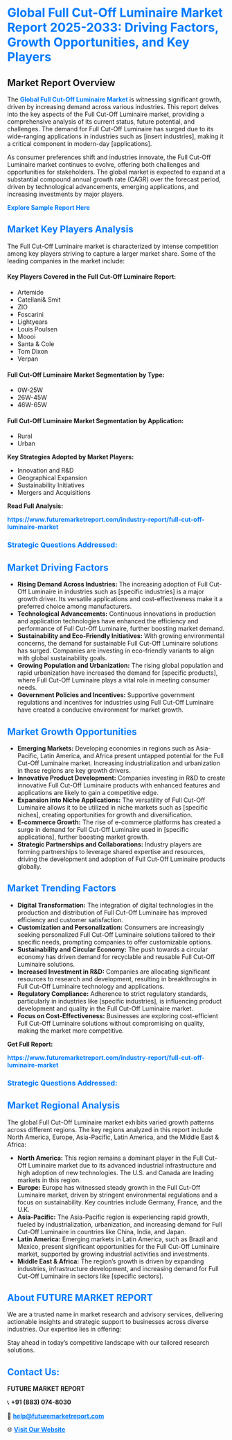 <h1 style="color: #007BFF;">Global Full Cut-Off Luminaire Market Report 2025-2033: Driving Factors, Growth Opportunities, and Key Players</h1>

<section id="overview">
<h2>Market Report Overview</h2>
<p>The <a href="https://www.futuremarketreport.com/industry-report/full-cut-off-luminaire-market" style="color: #007BFF; text-decoration: none;"><strong>Global Full Cut-Off Luminaire Market</strong></a> is witnessing significant growth, driven by increasing demand across various industries. This report delves into the key aspects of the Full Cut-Off Luminaire market, providing a comprehensive analysis of its current status, future potential, and challenges. The demand for Full Cut-Off Luminaire has surged due to its wide-ranging applications in industries such as [insert industries], making it a critical component in modern-day [applications].</p>
<p>As consumer preferences shift and industries innovate, the Full Cut-Off Luminaire market continues to evolve, offering both challenges and opportunities for stakeholders. The global market is expected to expand at a substantial compound annual growth rate (CAGR) over the forecast period, driven by technological advancements, emerging applications, and increasing investments by major players.</p>
</section>

<section id="overview">
<p><a href="https://www.futuremarketreport.com/request-sample/reportId=109075" style="color: #007BFF; text-decoration: none;"><strong>Explore Sample Report Here</strong></a></p>
</section>

<section id="key-players">
<h2 style="color: #007BFF;">Market Key Players Analysis</h2>
<p>The Full Cut-Off Luminaire market is characterized by intense competition among key players striving to capture a larger market share. Some of the leading companies in the market include:</p>
<h4>Key Players Covered in the Full Cut-Off Luminaire Report:</h4>
<ul><li>Artemide</li><li>Catellani&amp; Smit</li><li>ZIO</li><li>Foscarini</li><li>Lightyears</li><li>Louis Poulsen</li><li>Moooi</li><li>Santa &amp; Cole</li><li>Tom Dixon</li><li>Verpan</li></ul>
<h4>Full Cut-Off Luminaire Market Segmentation by Type:</h4>
<ul><li>0W-25W</li><li>26W-45W</li><li>46W-65W</li></ul>

<h4>Full Cut-Off Luminaire Market Segmentation by Application:</h4>
<ul><li>Rural</li><li>Urban</li></ul>
<p><strong>Key Strategies Adopted by Market Players:</strong></p>
<ul>
<li>Innovation and R&D</li>
<li>Geographical Expansion</li>
<li>Sustainability Initiatives</li>
<li>Mergers and Acquisitions</li>
</ul>
</section>

<section>
<p><strong>Read Full Analysis: </strong></p><a href="https://www.futuremarketreport.com/industry-report/full-cut-off-luminaire-market" style="color: #007BFF; text-decoration: none;"><strong>https://www.futuremarketreport.com/industry-report/full-cut-off-luminaire-market</strong></a>
<h3 style="color: #007BFF;">Strategic Questions Addressed:</h3>
</section>

<section id="driving-factors">
<h2 style="color: #007BFF;">Market Driving Factors</h2>
<ul>
<li><strong>Rising Demand Across Industries:</strong> The increasing adoption of Full Cut-Off Luminaire in industries such as [specific industries] is a major growth driver. Its versatile applications and cost-effectiveness make it a preferred choice among manufacturers.</li>
<li><strong>Technological Advancements:</strong> Continuous innovations in production and application technologies have enhanced the efficiency and performance of Full Cut-Off Luminaire, further boosting market demand.</li>
<li><strong>Sustainability and Eco-Friendly Initiatives:</strong> With growing environmental concerns, the demand for sustainable Full Cut-Off Luminaire solutions has surged. Companies are investing in eco-friendly variants to align with global sustainability goals.</li>
<li><strong>Growing Population and Urbanization:</strong> The rising global population and rapid urbanization have increased the demand for [specific products], where Full Cut-Off Luminaire plays a vital role in meeting consumer needs.</li>
<li><strong>Government Policies and Incentives:</strong> Supportive government regulations and incentives for industries using Full Cut-Off Luminaire have created a conducive environment for market growth.</li>
</ul>
</section>

<section id="growth-opportunities">
<h2 style="color: #007BFF;">Market Growth Opportunities</h2>
<ul>
<li><strong>Emerging Markets:</strong> Developing economies in regions such as Asia-Pacific, Latin America, and Africa present untapped potential for the Full Cut-Off Luminaire market. Increasing industrialization and urbanization in these regions are key growth drivers.</li>
<li><strong>Innovative Product Development:</strong> Companies investing in R&D to create innovative Full Cut-Off Luminaire products with enhanced features and applications are likely to gain a competitive edge.</li>
<li><strong>Expansion into Niche Applications:</strong> The versatility of Full Cut-Off Luminaire allows it to be utilized in niche markets such as [specific niches], creating opportunities for growth and diversification.</li>
<li><strong>E-commerce Growth:</strong> The rise of e-commerce platforms has created a surge in demand for Full Cut-Off Luminaire used in [specific applications], further boosting market growth.</li>
<li><strong>Strategic Partnerships and Collaborations:</strong> Industry players are forming partnerships to leverage shared expertise and resources, driving the development and adoption of Full Cut-Off Luminaire products globally.</li>
</ul>
</section>

<section id="trending-factors">
<h2 style="color: #007BFF;">Market Trending Factors</h2>
<ul>
<li><strong>Digital Transformation:</strong> The integration of digital technologies in the production and distribution of Full Cut-Off Luminaire has improved efficiency and customer satisfaction.</li>
<li><strong>Customization and Personalization:</strong> Consumers are increasingly seeking personalized Full Cut-Off Luminaire solutions tailored to their specific needs, prompting companies to offer customizable options.</li>
<li><strong>Sustainability and Circular Economy:</strong> The push towards a circular economy has driven demand for recyclable and reusable Full Cut-Off Luminaire solutions.</li>
<li><strong>Increased Investment in R&D:</strong> Companies are allocating significant resources to research and development, resulting in breakthroughs in Full Cut-Off Luminaire technology and applications.</li>
<li><strong>Regulatory Compliance:</strong> Adherence to strict regulatory standards, particularly in industries like [specific industries], is influencing product development and quality in the Full Cut-Off Luminaire market.</li>
<li><strong>Focus on Cost-Effectiveness:</strong> Businesses are exploring cost-efficient Full Cut-Off Luminaire solutions without compromising on quality, making the market more competitive.</li>
</ul>
</section>

<section>
<p><strong>Get Full Report: </strong></p><a href="https://www.futuremarketreport.com/industry-report/full-cut-off-luminaire-market" style="color: #007BFF; text-decoration: none;"><strong>https://www.futuremarketreport.com/industry-report/full-cut-off-luminaire-market</strong></a>
<h3 style="color: #007BFF;">Strategic Questions Addressed:</h3>
</section>


<section id="regional-analysis">
<h2 style="color: #007BFF;">Market Regional Analysis</h2>
<p>The global Full Cut-Off Luminaire market exhibits varied growth patterns across different regions. The key regions analyzed in this report include North America, Europe, Asia-Pacific, Latin America, and the Middle East & Africa:</p>
<ul>
<li><strong>North America:</strong> This region remains a dominant player in the Full Cut-Off Luminaire market due to its advanced industrial infrastructure and high adoption of new technologies. The U.S. and Canada are leading markets in this region.</li>
<li><strong>Europe:</strong> Europe has witnessed steady growth in the Full Cut-Off Luminaire market, driven by stringent environmental regulations and a focus on sustainability. Key countries include Germany, France, and the U.K.</li>
<li><strong>Asia-Pacific:</strong> The Asia-Pacific region is experiencing rapid growth, fueled by industrialization, urbanization, and increasing demand for Full Cut-Off Luminaire in countries like China, India, and Japan.</li>
<li><strong>Latin America:</strong> Emerging markets in Latin America, such as Brazil and Mexico, present significant opportunities for the Full Cut-Off Luminaire market, supported by growing industrial activities and investments.</li>
<li><strong>Middle East & Africa:</strong> The region’s growth is driven by expanding industries, infrastructure development, and increasing demand for Full Cut-Off Luminaire in sectors like [specific sectors].</li>
</ul>
</section>

<footer>
<h2 style="color: #007BFF;">About FUTURE MARKET REPORT</h2>
<p>We are a trusted name in market research and advisory services, delivering actionable insights and strategic support to businesses across diverse industries. Our expertise lies in offering:</p>

<p>Stay ahead in today’s competitive landscape with our tailored research solutions.</p>

<h2 style="color: #007BFF;">Contact Us:</h2>
<p><strong>FUTURE MARKET REPORT</strong></p>
<p>📞 <strong>+91 (883) 074-8030</strong></p>
<p>📧 <strong><a href="mailto:help@futuremarketreport.com" style="color: #007BFF;">help@futuremarketreport.com</a></strong></p>
<p>🌐 <strong><a href="https://www.futuremarketreport.com/" style="color: #007BFF;">Visit Our Website</a></strong></p>
</footer>